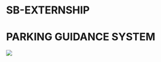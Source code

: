 # SB-EXTERNSHIP

# PARKING GUIDANCE SYSTEM

<a href="https://universe.roboflow.com/abby/cars-ggvem">
    <img src="https://app.roboflow.com/images/download-dataset-badge.svg"></img>
</a>
